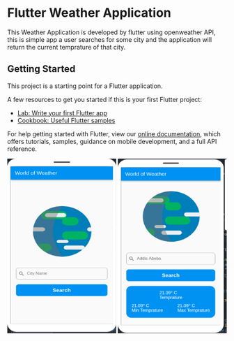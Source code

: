 # Flutter Weather Application

This Weather Application is developed by flutter using openweather API,
this is simple app a user searches for some city and the application will return the current temprature of that city.

## Getting Started

This project is a starting point for a Flutter application.

A few resources to get you started if this is your first Flutter project:

- [Lab: Write your first Flutter app](https://flutter.dev/docs/get-started/codelab)
- [Cookbook: Useful Flutter samples](https://flutter.dev/docs/cookbook)

For help getting started with Flutter, view our
[online documentation](https://flutter.dev/docs), which offers tutorials,
samples, guidance on mobile development, and a full API reference.

<img src="https://github.com/MitkuDubale38/Flutter_Weather_App/blob/master/weather_screenshoot.png" width="250" height="400"/>
<img src="https://github.com/MitkuDubale38/Flutter_Weather_App/blob/master/weather_result.png" width="250" height="400"/>
